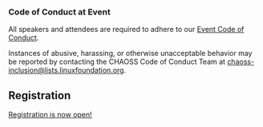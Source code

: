 ### Code of Conduct at Event
All speakers and attendees are required to adhere to our [Event Code of Conduct](https://events.linuxfoundation.org/about/code-of-conduct/).

Instances of abusive, harassing, or otherwise unacceptable behavior may be reported by contacting the CHAOSS Code of Conduct Team at [chaoss-inclusion@lists.linuxfoundation.org](mailto:chaoss-inclusion@lists.linuxfoundation.org).  

## Registration

[Registration is now open!](https://www.eventbrite.com/e/chaosscon-europe-2020-tickets-76515900117)
